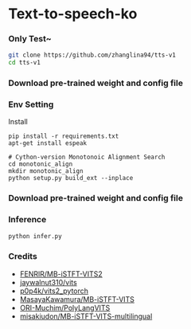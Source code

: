 # Text-to-speech-ko


### Only Test~

```sh
git clone https://github.com/zhanglina94/tts-v1
cd tts-v1
```

### Download pre-trained weight and config file


### Env Setting

Install 
```
pip install -r requirements.txt
apt-get install espeak

# Cython-version Monotonoic Alignment Search
cd monotonic_align
mkdir monotonic_align
python setup.py build_ext --inplace

```

### Download pre-trained weight and config file

### Inference
```sh
python infer.py
```


### Credits
- [FENRlR/MB-iSTFT-VITS2](https://github.com/FENRlR/MB-iSTFT-VITS2)
- [jaywalnut310/vits](https://github.com/jaywalnut310/vits)
- [p0p4k/vits2_pytorch](https://github.com/p0p4k/vits2_pytorch)
- [MasayaKawamura/MB-iSTFT-VITS](https://github.com/MasayaKawamura/MB-iSTFT-VITS)
- [ORI-Muchim/PolyLangVITS](https://github.com/ORI-Muchim/PolyLangVITS)
- [misakiudon/MB-iSTFT-VITS-multilingual](https://github.com/misakiudon/MB-iSTFT-VITS-multilingual)
